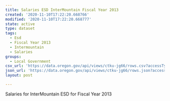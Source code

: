 ```yaml
---
title: Salaries ESD InterMountain Fiscal Year 2013
created: '2020-11-10T17:22:20.668766'
modified: '2020-11-10T17:22:20.668777'
state: active
type: dataset
tags:
  - Esd
  - Fiscal Year 2013
  - Intermountain
  - Salaries
groups:
  - Local Government
csv_url: 'https://data.oregon.gov/api/views/ctku-jg66/rows.csv?accessType=DOWNLOAD'
json_url: 'https://data.oregon.gov/api/views/ctku-jg66/rows.json?accessType=DOWNLOAD'
layout: post

---
```

Salaries for InterMountain ESD for Fiscal Year 2013
